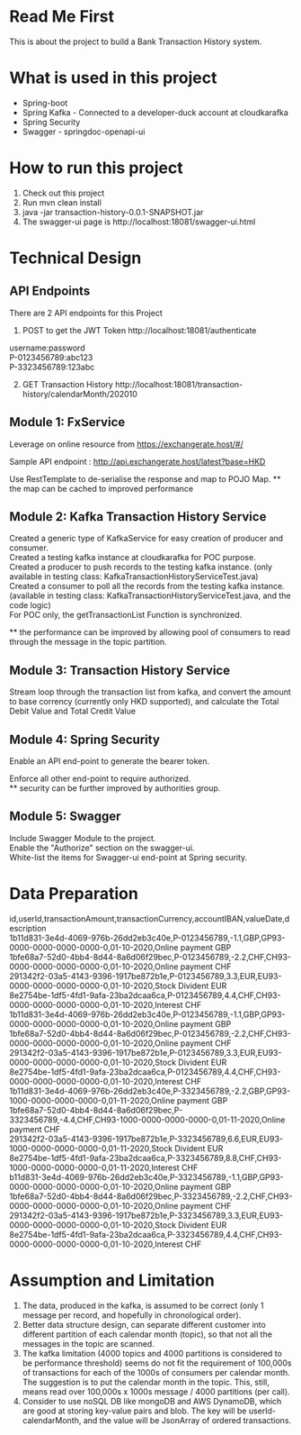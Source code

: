 # Read Me First
This is about the project to build a Bank Transaction History system.

# What is used in this project
* Spring-boot
* Spring Kafka - Connected to a developer-duck account at cloudkarafka
* Spring Security
* Swagger - springdoc-openapi-ui

# How to run this project
1. Check out this project
2. Run mvn clean install
3. java -jar transaction-history-0.0.1-SNAPSHOT.jar
4. The swagger-ui page is http://localhost:18081/swagger-ui.html


# Technical Design
## API Endpoints
There are 2 API endpoints for this Project
1. POST to get the JWT Token 
http://localhost:18081/authenticate

username:password  
P-0123456789:abc123  
P-3323456789:123abc  

2. GET Transaction History
http://localhost:18081/transaction-history/calendarMonth/202010

## Module 1: FxService
Leverage on online resource from https://exchangerate.host/#/
  
Sample API endpoint :   http://api.exchangerate.host/latest?base=HKD  

Use RestTemplate to de-serialise the response and map to POJO Map.
** the map can be cached to improved performance

## Module 2: Kafka Transaction History Service
Created a generic type of KafkaService for easy creation of producer and consumer.  
Created a testing kafka instance at cloudkarafka for POC purpose.  
Created a producer to push records to the testing kafka instance. (only available in testing class: KafkaTransactionHistoryServiceTest.java)  
Created a consumer to poll all the records from the testing kafka instance. (available in testing class: KafkaTransactionHistoryServiceTest.java, and the code logic)  
For POC only, the getTransactionList Function is synchronized. 

** the performance can be improved by allowing pool of consumers to read through the message in the topic partition.    



## Module 3: Transaction History Service
Stream loop through the transaction list from kafka, and convert the amount to base corrency (currently only HKD supported), and calculate the Total Debit Value and Total Credit Value

## Module 4: Spring Security 
Enable an API end-point to generate the bearer token.  

Enforce all other end-point to require authorized.  
** security can be further improved by authorities group.

## Module 5: Swagger
Include Swagger Module to the project.  
Enable the "Authorize" section on the swagger-ui.  
White-list the items for Swagger-ui end-point at Spring security.



# Data Preparation
id,userId,transactionAmount,transactionCurrency,accountIBAN,valueDate,description  
1b11d831-3e4d-4069-976b-26dd2eb3c40e,P-0123456789,-1.1,GBP,GP93-0000-0000-0000-0000-0,01-10-2020,Online payment GBP  
1bfe68a7-52d0-4bb4-8d44-8a6d06f29bec,P-0123456789,-2.2,CHF,CH93-0000-0000-0000-0000-0,01-10-2020,Online payment CHF  
291342f2-03a5-4143-9396-1917be872b1e,P-0123456789,3.3,EUR,EU93-0000-0000-0000-0000-0,01-10-2020,Stock Divident EUR  
8e2754be-1df5-4fd1-9afa-23ba2dcaa6ca,P-0123456789,4.4,CHF,CH93-0000-0000-0000-0000-0,01-10-2020,Interest CHF  
1b11d831-3e4d-4069-976b-26dd2eb3c40e,P-0123456789,-1.1,GBP,GP93-0000-0000-0000-0000-0,01-10-2020,Online payment GBP  
1bfe68a7-52d0-4bb4-8d44-8a6d06f29bec,P-0123456789,-2.2,CHF,CH93-0000-0000-0000-0000-0,01-10-2020,Online payment CHF  
291342f2-03a5-4143-9396-1917be872b1e,P-0123456789,3.3,EUR,EU93-0000-0000-0000-0000-0,01-10-2020,Stock Divident EUR  
8e2754be-1df5-4fd1-9afa-23ba2dcaa6ca,P-0123456789,4.4,CHF,CH93-0000-0000-0000-0000-0,01-10-2020,Interest CHF  
1b11d831-3e4d-4069-976b-26dd2eb3c40e,P-3323456789,-2.2,GBP,GP93-1000-0000-0000-0000-0,01-11-2020,Online payment GBP  
1bfe68a7-52d0-4bb4-8d44-8a6d06f29bec,P-3323456789,-4.4,CHF,CH93-1000-0000-0000-0000-0,01-11-2020,Online payment CHF  
291342f2-03a5-4143-9396-1917be872b1e,P-3323456789,6.6,EUR,EU93-1000-0000-0000-0000-0,01-11-2020,Stock Divident EUR  
8e2754be-1df5-4fd1-9afa-23ba2dcaa6ca,P-3323456789,8.8,CHF,CH93-1000-0000-0000-0000-0,01-11-2020,Interest CHF  
b11d831-3e4d-4069-976b-26dd2eb3c40e,P-3323456789,-1.1,GBP,GP93-0000-0000-0000-0000-0,01-10-2020,Online payment GBP  
1bfe68a7-52d0-4bb4-8d44-8a6d06f29bec,P-3323456789,-2.2,CHF,CH93-0000-0000-0000-0000-0,01-10-2020,Online payment CHF  
291342f2-03a5-4143-9396-1917be872b1e,P-3323456789,3.3,EUR,EU93-0000-0000-0000-0000-0,01-10-2020,Stock Divident EUR  
8e2754be-1df5-4fd1-9afa-23ba2dcaa6ca,P-3323456789,4.4,CHF,CH93-0000-0000-0000-0000-0,01-10-2020,Interest CHF  

# Assumption and Limitation
1. The data, produced in the kafka, is assumed to be correct (only 1 message per record, and hopefully in chronological order).
2. Better data structure design, can separate different customer into different partition of each calendar month (topic), so that not all the messages in the topic are scanned.
3. The kafka limitation (4000 topics and 4000 partitions is considered to be performance threshold) seems do not fit the requirement of 100,000s of transactions for each of the 1000s of consumers per calendar month. The suggestion is to put the calendar month in the topic. This, still, means read over 100,000s x 1000s message / 4000 partitions (per call).  
4. Consider to use noSQL DB like mongoDB and AWS DynamoDB, which are good at storing key-value pairs and blob. The key will be userId-calendarMonth, and the value will be JsonArray of ordered transactions. 
